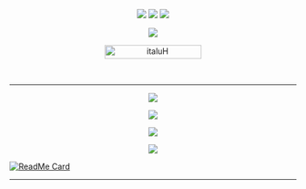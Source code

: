 <p align="center">
  <img src="https://img.shields.io/badge/-JavaScript-black?style=flat-square&logo=javascript" />
  <img src="https://img.shields.io/badge/-Node.js-black?style=flat-square&logo=Node.js" />
  <img src="https://img.shields.io/badge/-GitHub-black?style=flat-square&logo=github" /> <br>
</p>

<p align="center">
  <a href="https://github.com/italuH"><img src="https://cardivo.vercel.app/api?name=italuH&description=Olá, eu sou o Italuh, apenas um curioso em programação...&image=https://encrypted-tbn0.gstatic.com/images?q=tbn:ANd9GcRSLD6flzca0kCzdyLB87aNpkUt0ktckNlSOQ&usqp=CAU&usqp=CAU&backgroundColor=%23ecf0f1&github=italuH&pattern=leaf&colorPattern=%23eaeaea" /><a>
</p>

<p align="center"> <a href="Manish"><img width="170px" height="24" src="https://komarev.com/ghpvc/?username=italuH&label=Visitantes&color=green&style=flat-square" alt="italuH" /></a> </p><br> 
    
___


<p align="center">
  <a href="https://github.com/italuH"><img src="https://github-readme-stats.vercel.app/api?username=italuH&theme=tokyonight&show_icons=true" /></a>
</p>

<p align="center">
  <a href="https://github.com/italuH"><img src="https://github-readme-streak-stats.herokuapp.com?user=italuH&theme=tokyonight&hide_border=false&properties=background&border=%239611C5FF" /><a>
</p>
  
<p align="center">
  <a href="https://github.com/italuH"><img src="https://github-readme-stats.vercel.app/api/top-langs?username=italuH&theme=tokyonight&layout=compact" /></a>
</p>
  
<p align="center">
  <a href="https://github.com/italuH"><img src="https://github-profile-trophy.vercel.app/?username=italuH&theme=radical&margin-w=20&no-bg=true&no-frame=false" /><a>
</p>
 
[![ReadMe Card](https://github-readme-stats.vercel.app/api/pin/?username=italuH&repo=Tiringa-BOT&theme=tokyonight)](https://github.com/italuH/Tiringa-BOT)
___

    
